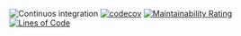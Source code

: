 ![Continuos integration](https://github.com/MicheleBaldisseri/demoreact/workflows/CI/badge.svg)
[![codecov](https://codecov.io/gh/MicheleBaldisseri/demoreact/branch/main/graph/badge.svg?token=b702454d-8f85-4c0b-a462-7246b1b97d4b)](https://codecov.io/gh/MicheleBaldisseri/demoreact)
[![Maintainability Rating](https://sonarcloud.io/api/project_badges/measure?project=MicheleBaldisseri_demoreact&metric=sqale_rating)](https://sonarcloud.io/dashboard?id=MicheleBaldisseri_demoreact)
[![Lines of Code](https://sonarcloud.io/api/project_badges/measure?project=MicheleBaldisseri_demoreact&metric=ncloc)](https://sonarcloud.io/dashboard?id=MicheleBaldisseri_demoreact)
